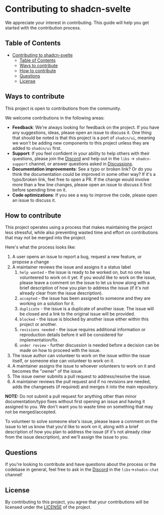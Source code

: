 # Contributing to shadcn-svelte

We appreciate your interest in contributing. This guide will help you get started with the contribution process.

## Table of Contents

- [Contributing to shadcn-svelte](#contributing-to-shadcn-svelte)
  - [Table of Contents](#table-of-contents)
  - [Ways to contribute](#ways-to-contribute)
  - [How to contribute](#how-to-contribute)
  - [Questions](#questions)
  - [License](#license)

## Ways to contribute

This project is open to contributions from the community.

We welcome contributions in the following areas:

- **Feedback**: We're always looking for feedback on the project. If you have any suggestions, ideas, please open an issue to discuss it. One thing that should be noted is that this project is a port of `shadcn/ui`, meaning we won't be adding new components to this project unless they are added to `shadcn/ui` first.
- **Support**: If you feel confident in your ability to help others with their questions, please join the [Discord](https://discord.gg/SRbSSrvXug) and help out in the `libs` -> `shadcn-support` channel, or answer questions asked in [Discussions](https://github.com/huntabyte/shadcn-svelte/discussions).
- **Documentation improvements**: See a typo or broken link? Or do you think the documentation could be improved in some other way? If it's a typo/broken link, feel free to open a PR. If the change would involve more than a few line changes, please open an issue to discuss it first before spending time on it.
- **Code optimizations**: If you see a way to improve the code, please open an issue to discuss it.

## How to contribute

This project operates using a process that makes maintaining the project less stressful, while also preventing wasted time and effort on contributions that may not be merged into the project.

Here's what the process looks like:

1. A user opens an issue to report a bug, request a new feature, or propose a change
2. A maintainer reviews the issue and assigns it a status label
   1. `help wanted` - the issue is ready to be worked on, but no one has volunteered to work on it yet. If you would like to work on the issue, please leave a comment on the issue to let us know along with a brief description of how you plan to address the issue (if it's not already clear from the issue description).
   2. `accepted` - the issue has been assigned to someone and they are working on a solution for it.
   3. `duplicate` - the issue is a duplicate of another issue. The issue will be closed and a link to the original issue will be provided.
   4. `blocked` - the issue is blocked by another issue either within this project or another.
   5. `revisions needed` - the issue requires additional information or reproduction details before it will be considered for implementation/fix.
   6. `under review` - further discussion is needed before a decision can be made on how to proceed with the issue.
3. The issue author can volunteer to work on the issue within the issue itself, or someone else can volunteer to work on it.
4. A maintainer assigns the issue to whoever volunteers to work on it and becomes the "owner" of the issue.
5. The issue owner submits a pull request to address/resolve the issue.
6. A maintainer reviews the pull request and if no revisions are needed, adds the changesets (if required) and merges it into the main repository.

**NOTE:** Do not submit a pull request for anything other than minor documentation/typo fixes without first opening an issue and having it assigned to you. We don't want you to waste time on something that may not be merged/accepted.

To volunteer to solve someone else's issue, please leave a comment on the issue to let us know that you'd like to work on it, along with a brief description of how you plan to address the issue (if it's not already clear from the issue description), and we'll assign the issue to you.

## Questions

If you're looking to contribute and have questions about the process or the codebase in general, feel free to ask in the [Discord](https://hbyt.us/discord) in the `libs`->`shadcn-chat` channel!

## License

By contributing to this project, you agree that your contributions will be licensed under the [LICENSE](LICENSE.md) of the project.
